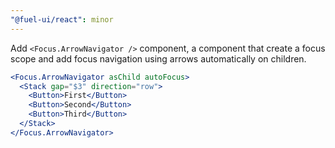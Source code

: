 ```yaml
---
"@fuel-ui/react": minor
---
```


Add `<Focus.ArrowNavigator />` component, a component that create a focus scope and add focus navigation using arrows automatically on children.

```jsx
<Focus.ArrowNavigator asChild autoFocus>
  <Stack gap="$3" direction="row">
    <Button>First</Button>
    <Button>Second</Button>
    <Button>Third</Button>
  </Stack>
</Focus.ArrowNavigator>
```
